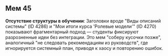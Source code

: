 ## Мем 45

**Отсутствие структуры в обучении**: Заголовки вроде "Виды описаний системы" (ID 4286) и "Мои итоги курса 'Ролевые модели'" (ID 4270) показывают фрагментарный подход — студенты фиксируют разрозненные идеи без интеграции. Это мем "соберу кусочки позже", аналогичный "не следовать рекомендациям из руководств", где игнорируется системный план, приводя к хаосу и повторению ошибок.